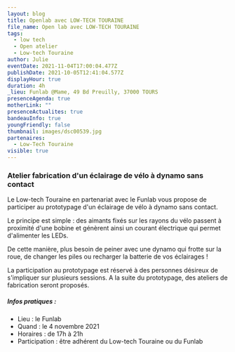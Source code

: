 ```yaml
---
layout: blog
title: Openlab avec LOW-TECH TOURAINE
file_name: Open lab avec LOW-TECH TOURAINE
tags:
  - low tech
  - Open atelier
  - Low-tech Touraine
author: Julie
eventDate: 2021-11-04T17:00:04.477Z
publishDate: 2021-10-05T12:41:04.577Z
displayHour: true
duration: 4h
_lieu: Funlab @Mame, 49 Bd Preuilly, 37000 TOURS
presenceAgenda: true
motherLink: ""
presenceActualites: true
bandeauInfo: true
youngFriendly: false
thumbnail: images/dsc00539.jpg
partenaires:
  - Low-Tech Touraine
visible: true
---
```

### Atelier fabrication d'un éclairage de vélo à dynamo sans contact

Le Low-tech Touraine en partenariat avec le Funlab vous propose de participer au prototypage d'un éclairage de vélo à dynamo sans contact. 

Le principe est simple : des aimants fixés sur les rayons du vélo passent à proximité d'une bobine et génèrent ainsi un courant électrique qui permet d'alimenter les LEDs. 

De cette manière, plus besoin de peiner avec une dynamo qui frotte sur la roue, de changer les piles ou recharger la batterie de vos éclairages ! 

La participation au prototypage est réservé à des personnes désireux de s'impliquer sur plusieurs sessions. A la suite du prototypage, des ateliers de fabrication seront proposés. 

##### Infos pratiques : 

* Lieu : le Funlab
* Quand : le 4 novembre 2021
* Horaires : de 17h à 21h
* Participation : être adhérent du Low-tech Touraine ou du Funlab